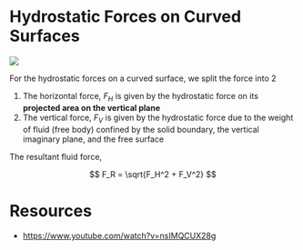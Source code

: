 # Hydrostatic Forces on Curved Surfaces

![](https://www.engineersedge.com/imagefiles/submerged-curved-pressure.gif)

For the hydrostatic forces on a curved surface, we split the force into 2

1. The horizontal force, $F_H$ is given by the hydrostatic force on its **projected area on the vertical plane**
2. The vertical force, $F_V$ is given by the hydrostatic force due to the weight of fluid (free body) confined by the solid boundary, the vertical imaginary plane, and the free surface

The resultant fluid force,

$$
F_R = \sqrt{F_H^2 + F_V^2}
$$

# Resources

-   https://www.youtube.com/watch?v=nsIMQCUX28g

